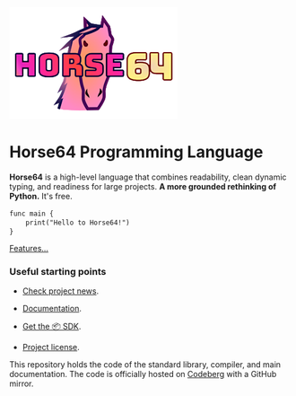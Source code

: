 
![Horse64 Title Logo](logo/logo-readme.png)


Horse64 Programming Language
============================

**Horse64** is a high-level language that combines readability, clean dynamic
typing, and readiness for large projects. **A more grounded rethinking
of Python.** It's free.

```Horse64
func main {
    print("Hello to Horse64!")
}
```
[Features...](https://horse64.org/docs/Features)


### Useful starting points

- [Check project news](https://horse64.org/#news).

- [Documentation](https://horse64.org/docs/Welcome).

- [Get the 📦 SDK](https://horse64.org/download).

- [Project license](LICENSE.md).

This repository holds the code of the standard library, compiler,
and main documentation. The code is officially hosted on [Codeberg](
https://codeberg.org/Horse64/core.horse64.org) with a GitHub mirror.

